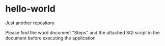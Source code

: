 # hello-world
Just another repository

Please find the word document "Steps" and the attached SQl script in the document before executing the application
